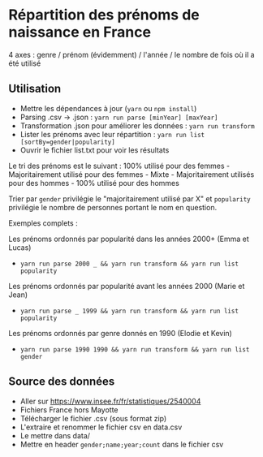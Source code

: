 # Répartition des prénoms de naissance en France

4 axes : genre / prénom (évidemment) / l'année / le nombre de fois où il a été utilisé

## Utilisation

- Mettre les dépendances à jour (`yarn` ou `npm install`)
- Parsing .csv -> .json : `yarn run parse [minYear] [maxYear]`
- Transformation .json pour améliorer les données : `yarn run transform`
- Lister les prénoms avec leur répartition : `yarn run list [sortBy=gender|popularity]`
- Ouvrir le fichier list.txt pour voir les résultats

Le tri des prénoms est le suivant : 100% utilisé pour des femmes - Majoritairement utilisé pour des femmes - Mixte - Majoritairement utilisés pour des hommes - 100% utilisé pour des hommes

Trier par `gender` privilégie le "majoritairement utilisé par X" et `popularity` privilégie le nombre de personnes portant le nom en question.

Exemples complets :

Les prénoms ordonnés par popularité dans les années 2000+ (Emma et Lucas)
- `yarn run parse 2000 _ && yarn run transform && yarn run list popularity`

Les prénoms ordonnés par popularité avant les années 2000 (Marie et Jean)
- `yarn run parse _ 1999 && yarn run transform && yarn run list popularity`

Les prénoms ordonnés par genre donnés en 1990 (Elodie et Kevin)
- `yarn run parse 1990 1990 && yarn run transform && yarn run list gender`

## Source des données

- Aller sur https://www.insee.fr/fr/statistiques/2540004
- Fichiers France hors Mayotte
- Télécharger le fichier .csv (sous format zip)
- L'extraire et renommer le fichier csv en data.csv
- Le mettre dans data/
- Mettre en header `gender;name;year;count` dans le fichier csv